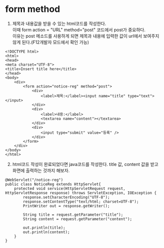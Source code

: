 # form method
1. 제목과 내용값을 받을 수 있는 html코드를 작성한다.  
이때 form action = "URL" method="post" 코드에서 post가 중요하다.  
이유는 post 메소드를 사용하게 되면 제목과 내용에 입력한 값이 url에서 보여주지 않게 된다.(F12개발자 모드에서 확인 가능)
```
<!DOCTYPE html>
<html>
<head>
<meta charset="UTF-8">
<title>Insert title here</title>
</head>
<body>
	<div>
		<form action="notice-reg" method="post">
			<div>
				<label>제목:</label><input name="title" type="text"></input>
			</div>
			<div>
				<label>내용:</label>
				<textarea name="content"></textarea>
			</div>
			<div>
				<input type="submit" value="등록" />
			</div>
		</form>
	</div>
</body>
</html>
```

2. html코드 작성이 완료되었다면 java코드를 작성한다.
title 값, content 값을 받고 화면에 출력하는 것까지 해보자.
```
@WebServlet("/notice-reg")
public class NoticeReg extends HttpServlet{
	protected void service(HttpServletRequest request, HttpServletResponse response) throws ServletException, IOException {
		response.setCharacterEncoding("UTF-8");
		response.setContentType("text/html; charset=UTF-8");
		PrintWriter out = response.getWriter();
		
		String title = request.getParameter("title");
		String content = request.getParameter("content");
		
		out.println(title);
		out.println(content);
	}
}
```
